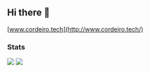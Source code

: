 ## Hi there 👋

[www.cordeiro.tech](http://www.cordeiro.tech/)

### Stats

![](https://github-readme-stats.vercel.app/api?username=mauriciocordeiro&show_icons=true&layout=compact)
![](https://github-readme-stats.vercel.app/api/top-langs/?username=mauriciocordeiro&icons=true&layout=compact)

<!--
**mauriciocordeiro/mauriciocordeiro** is a ✨ _special_ ✨ repository because its `README.md` (this file) appears on your GitHub profile.

Here are some ideas to get you started:

- 🔭 I’m currently working on ...
- 🌱 I’m currently learning ...
- 👯 I’m looking to collaborate on ...
- 🤔 I’m looking for help with ...
- 💬 Ask me about ...
- 📫 How to reach me: ...
- 😄 Pronouns: ...
- ⚡ Fun fact: ...
-->
